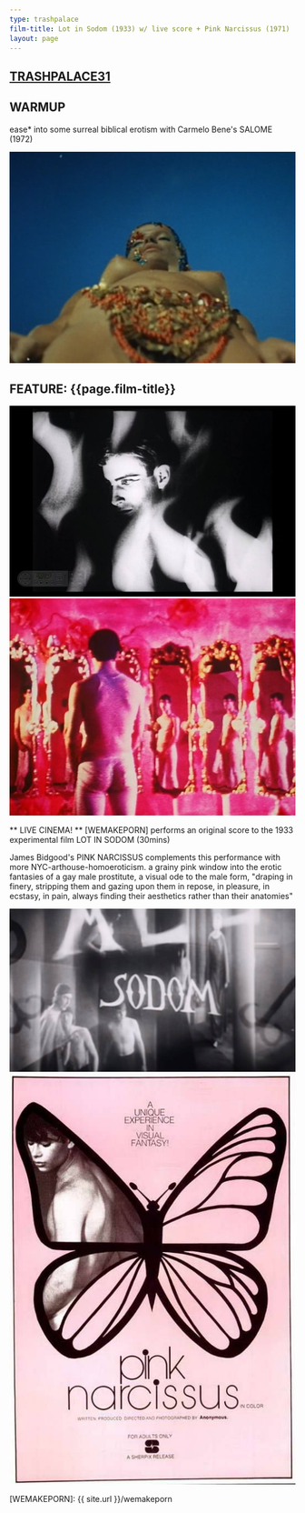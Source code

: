 ```yaml
---
type: trashpalace
film-title: Lot in Sodom (1933) w/ live score + Pink Narcissus (1971)
layout: page
---
```


## [TRASHPALACE31]({{page.url}})

## WARMUP
 ease* into some surreal biblical erotism with Carmelo Bene's SALOME (1972)

![warmupfilm](/images/trashpalace/TP31-warmup0.png)

## FEATURE: {{page.film-title}}

![poster](/images/trashpalace/TP31-2.jpg)
![poster](/images/trashpalace/TP31-3.jpg)


** LIVE CINEMA! **
[WEMAKEPORN] performs an original score to the 1933 experimental film LOT IN SODOM (30mins)

James Bidgood's PINK NARCISSUS complements this performance with more NYC-arthouse-homoeroticism. a grainy pink window into the erotic fantasies of a gay male prostitute, a visual ode to the male form, "draping in finery, stripping them and gazing upon them in repose, in pleasure, in ecstasy, in pain, always finding their aesthetics rather than their anatomies"

![poster](/images/trashpalace/TP31-0.jpg)
![poster](/images/trashpalace/TP31-1.jpg)

[WEMAKEPORN]: {{ site.url }}/wemakeporn





